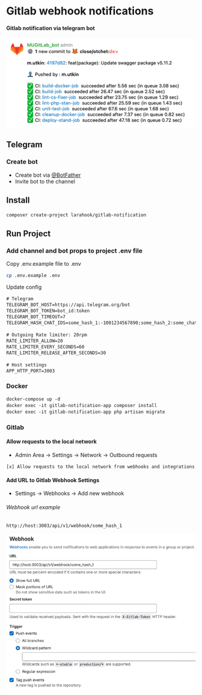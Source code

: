 # Gitlab webhook notifications
#### Gitlab notification via telegram bot

![title](storage/app/public/example.png)

## Telegram
### Create bot
- Create bot via [@BotFather](https://telegram.me/BotFather) 
- Invite bot to the channel

## Install
```bash
composer create-project larahook/gitlab-notification
```

## Run Project

### Add channel and bot props to project .env file

Copy .env.example file to .env
```bash
cp .env.example .env
```

Update config
```dotenv
# Telegram
TELEGRAM_BOT_HOST=https://api.telegram.org/bot
TELEGRAM_BOT_TOKEN=bot_id:token
TELEGRAM_BOT_TIMEOUT=7
TELEGRAM_HASH_CHAT_IDS=some_hash_1:-1001234567890;some_hash_2:some_chat_id_2

# Outgoing Rate limiter: 20rpm
RATE_LIMITER_ALLOW=20
RATE_LIMITER_EVERY_SECONDS=60
RATE_LIMITER_RELEASE_AFTER_SECONDS=30

# Host settings
APP_HTTP_PORT=3003
```

### Docker
```dockerfile
docker-compose up -d
docker exec -it gitlab-notification-app composer install
docker exec -it gitlab-notification-app php artisan migrate
```

### Gitlab

#### Allow requests to the local network

- Admin Area -> Settings -> Network -> Outbound requests
```
[x] Allow requests to the local network from webhooks and integrations
```

#### Add URL to Gitlab Webhook Settings

- Settings ->  Webhooks  ->  Add new webhook

###### Webhook url example
```
http://host:3003/api/v1/webhook/some_hash_1
```

![title](storage/app/public/webhook.png)
